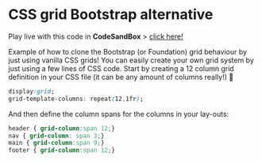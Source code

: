 # CSS grid Bootstrap alternative

Play live with this code in **CodeSandBox** > [click here!](https://codesandbox.io/s/github/davidvandenbor/css-grid-bootstrap-alternative)

Example of how to clone the Bootstrap (or Foundation) grid behaviour by just using vanilla CSS grids! You can easily create your own grid system by just using a few lines of CSS code. Start by creating  a 12 column grid definition in your CSS file (it can be any amount of columns really!) 🙂

```CSS
display:grid;
grid-template-columns: repeat(12,1fr);
```

And then define the column spans for the columns in your lay-outs:

```CSS
header { grid-column:span 12;}
nav { grid-column: span 3;}
main { grid-column:span 9;}
footer { grid-column:span 12;}
```
